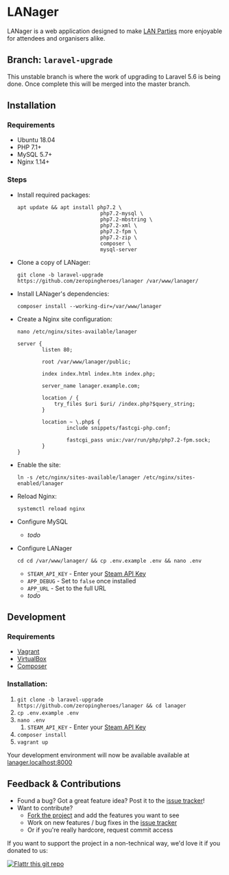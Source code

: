 LANager
=======

LANager is a web application designed to make [LAN Parties](https://en.wikipedia.org/wiki/Lan_party)
more enjoyable for attendees and organisers alike.

## Branch: `laravel-upgrade`

This unstable branch is where the work of upgrading to Laravel 5.6 is being done. Once complete this will be merged into the master branch.

## Installation

### Requirements
 - Ubuntu 18.04
 - PHP 7.1+
 - MySQL 5.7+
 - Nginx 1.14+

### Steps

- Install required packages:

    ```
    apt update && apt install php7.2 \
                               php7.2-mysql \
                               php7.2-mbstring \
                               php7.2-xml \
                               php7.2-fpm \
                               php7.2-zip \
                               composer \
                               mysql-server
    ```

- Clone a copy of LANager:

    `git clone -b laravel-upgrade https://github.com/zeropingheroes/lanager /var/www/lanager/`
    
- Install LANager's dependencies:

    `composer install --working-dir=/var/www/lanager`

- Create a Nginx site configuration:

    `nano /etc/nginx/sites-available/lanager`
    
    ```
    server {
            listen 80;
    
            root /var/www/lanager/public;
    
            index index.html index.htm index.php;
    
            server_name lanager.example.com;
    
            location / {
                try_files $uri $uri/ /index.php?$query_string;
            }
    
            location ~ \.php$ {
                    include snippets/fastcgi-php.conf;
    
                    fastcgi_pass unix:/var/run/php/php7.2-fpm.sock;
            }
    }
    ```
- Enable the site:

    `ln -s /etc/nginx/sites-available/lanager /etc/nginx/sites-enabled/lanager`
    
- Reload Nginx:

    `systemctl reload nginx`
    
- Configure MySQL

    - *todo*

- Configure LANager
    
    `cd cd /var/www/lanager/ && cp .env.example .env && nano .env`
    
    - `STEAM_API_KEY` - Enter your [Steam API Key](http://steamcommunity.com/dev/apikey)
    - `APP_DEBUG` - Set to `false` once installed
    - `APP_URL` - Set to the full URL
    - *todo*


## Development

### Requirements

- [Vagrant](https://www.vagrantup.com/downloads.html)
- [VirtualBox](https://www.virtualbox.org/wiki/Downloads)
- [Composer](https://getcomposer.org/)

### Installation:

1. `git clone -b laravel-upgrade https://github.com/zeropingheroes/lanager && cd lanager`
2. `cp .env.example .env`
3. `nano .env`
   1. `STEAM_API_KEY` - Enter your [Steam API Key](http://steamcommunity.com/dev/apikey)
4. `composer install`
5. `vagrant up`

Your development environment will now be available available at [lanager.localhost:8000](http://lanager.localhost:8000/)

## Feedback & Contributions

* Found a bug? Got a great feature idea? Post it to the [issue tracker](https://github.com/zeropingheroes/lanager/issues)!
* Want to contribute?
	* [Fork the project](https://github.com/zeropingheroes/lanager/fork) and add the features you want to see
	* Work on new features / bug fixes in the [issue tracker](https://github.com/zeropingheroes/lanager/issues)
	* Or if you're really hardcore, request commit access

If you want to support the project in a non-technical way, we'd love it if you donated to us:

[![Flattr this git repo](http://api.flattr.com/button/flattr-badge-large.png)](https://flattr.com/submit/auto?user_id=zeropingheroes&url=https%3A%2F%2Fgithub.com%2Fzeropingheroes%2Flanager)
